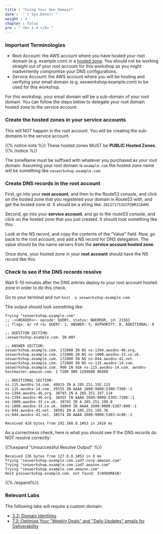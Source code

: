 ```yaml
---
title : "Using Your Own Domain"
date :  "`r Sys.Date()`" 
weight : 4 
chapter : false
pre : " <b> 1.4 </b> "
---
```


### Important Terminologies
- Root Account: the AWS account where you have hosted your root domain (e.g. example.com) in a [hosted zone](https://docs.aws.amazon.com/Route53/latest/DeveloperGuide/hosted-zones-working-with.html). You should not be working straight out of your root account for this workshop as you might inadvertently compromise your DNS configurations.
- Service Account: the AWS account where you will be hosting and verifying your email domain (e.g. sesworkshop.example.com) to be used for this workshop.

For this workshop, your email domain will be a sub-domain of your root domain. You can follow the steps below to delegate your root domain hosted zone to the service account.

### Create the hosted zones in your service accounts
This will NOT happen in the root account. You will be creating the sub-domains in the service account.

{{% notice note %}}
These hosted zones MUST be **PUBLIC Hosted Zones**.
{{% /notice %}}

The zoneName must be suffixed with whatever you purchased as your root domain. Assuming your root domain is ` example.com ` the hosted zone name will be something like ` sesworkshop.example.com `.

### Create DNS records in the root account
First, go into your **root account**, and then to the Route53 console, and click on the hosted zone that you registered your domain in Route53 with, and get the hosted zone id. It should be a string like: ` Z02271753ICPZ8MJC84MI `

Second, go into your **service account**, and go to the route53 console, and click on the hosted zone that you just created. It should look something like this:

Look at the NS record, and copy the contents of the "Value" field. Now, go back to the root account, and add a NS record for DNS delegation. The value should be the name servers from the **service account hosted zone**.

Once done, your hosted zone in your **root account** should have the NS record like this:

### Check to see if the DNS records resolve
Wait 5-10 minutes after the DNS entries deploy to your root account hosted zone in order to do this check.

Go to your terminal and run ` host -a sesworkshop.example.com `.

The output should look something like:

```
Trying "sesworkshop.example.com"
;; ->>HEADER<<- opcode: QUERY, status: NOERROR, id: 21563
;; flags: qr rd ra; QUERY: 1, ANSWER: 5, AUTHORITY: 0, ADDITIONAL: 8

;; QUESTION SECTION:
;sesworkshop.example.com. IN ANY

;; ANSWER SECTION:
sesworkshop.example.com. 172800 IN NS ns-1394.awsdns-46.org.
sesworkshop.example.com. 172800 IN NS ns-1800.awsdns-33.co.uk.
sesworkshop.example.com. 172800 IN NS ns-844.awsdns-41.net.
sesworkshop.example.com. 172800 IN NS ns-115.awsdns-14.com.
sesworkshop.example.com. 900 IN SOA ns-115.awsdns-14.com. awsdns-hostmaster.amazon.com. 1 7200 900 1209600 86400

;; ADDITIONAL SECTION:
ns-115.awsdns-14.com. 40015 IN A 205.251.192.115
ns-115.awsdns-14.com. 39155 IN AAAA 2600:9000:5300:7300::1
ns-1394.awsdns-46.org. 38793 IN A 205.251.197.114
ns-1394.awsdns-46.org. 38455 IN AAAA 2600:9000:5305:7200::1
ns-1800.awsdns-33.co.uk. 38743 IN A 205.251.199.8
ns-1800.awsdns-33.co.uk. 38969 IN AAAA 2600:9000:5307:800::1
ns-844.awsdns-41.net. 38591 IN A 205.251.195.76
ns-844.awsdns-41.net. 38574 IN AAAA 2600:9000:5303:4c00::1

Received 428 bytes from 192.168.0.1#53 in 2420 ms
```

As a correctness check, here is what you should see if the DNS records do NOT resolve correctly:

{{%expand "Unsuccessful Resolve Output" %}}
```
Received 136 bytes from 127.0.0.1#53 in 8 ms
Trying "sesworkshop.example.com.iad7.corp.amazon.com"
Trying "sesworkshop.example.com.iad7.amazon.com"
Trying "sesworkshop.example.com.amazon.com"
Host psesworkshop.example.com. not found: 3(NXDOMAIN)
```
{{% /expand%}}

### Relevant Labs
The following labs will require a custom domain:

- [2.2: Domain Identities](../../2-create-domain/2.2-domain-identity)
- [7.3: Optimize Your "Weekly Deals" and "Daily Updates" emails for Deliverability](../../7-capstone-project/7.3-deliverability)

